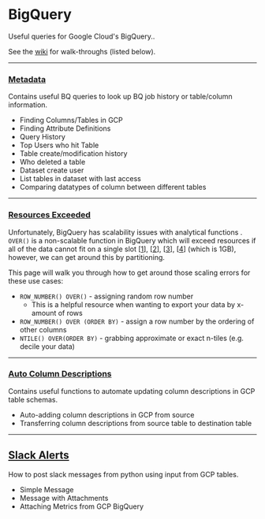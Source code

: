 # BigQuery

Useful queries for Google Cloud's BigQuery..

See the [wiki](https://github.com/ElyseAndren/BigQuery/wiki) for walk-throughs (listed below).

***
### [Metadata](https://github.com/ElyseAndren/BigQuery/wiki/Metadata)

  Contains useful BQ queries to look up BQ job history or table/column information.
  
  * Finding Columns/Tables in GCP
  * Finding Attribute Definitions
  * Query History
  * Top Users who hit Table
  * Table create/modification history
  * Who deleted a table
  * Dataset create user
  * List tables in dataset with last access
  * Comparing datatypes of column between different tables
  
***
### [Resources Exceeded](https://github.com/ElyseAndren/BigQuery/wiki/Resources-Exceeded)

Unfortunately, BigQuery has scalability issues with analytical functions .
`OVER()` is a non-scalable function in BigQuery which will exceed resources if all of the data cannot fit on a single slot [[1](https://cloud.google.com/bigquery/docs/best-practices-performance-output#use_a_limit_clause_with_large_sorts)], [[2](https://stackoverflow.com/questions/34780543/fixing-resources-exceeded-in-bigquery-and-making-it-run-faster)], [[3](https://stackoverflow.com/questions/46005418/query-failed-error-resources-exceeded-during-query-execution-the-query-could-n)], [[4](https://github.com/ebmdatalab/openprescribing/issues/698)] (which is 1GB), however, we can get around this by partitioning.

This page will walk you through how to get around those scaling errors for these use cases:

* `ROW_NUMBER() OVER()` - assigning random row number
  * This is a helpful resource when wanting to export your data by x-amount of rows
* `ROW_NUMBER() OVER (ORDER BY)` - assign a row number by the ordering of other columns
* `NTILE() OVER(ORDER BY)` - grabbing approximate or exact n-tiles (e.g. decile your data)

***
### [Auto Column Descriptions](https://github.com/ElyseAndren/BigQuery/wiki/Column-Descriptions)

Contains useful functions to automate updating column descriptions in GCP table schemas.
  
* Auto-adding column descriptions in GCP from source
* Transferring column descriptions from source table to destination table

***
## [Slack Alerts](https://github.com/ElyseAndren/BigQuery/wiki/Slack-Alerts)

How to post slack messages from python using input from GCP tables.

* Simple Message
* Message with Attachments
* Attaching Metrics from GCP BigQuery
